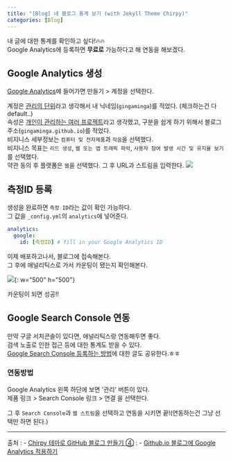 ```yaml
---
title: "[Blog] 내 블로그 통계 보기 (with Jekyll Theme Chirpy)"
categories: [Blog]
---
```


내 글에 대한 통계를 확인하고 싶다!🔥🔥  
Google Analytics에 등록하면 **무료로** 가능하다고 해 연동을 해보겠다.

## Google Analytics 생성
[Google Analytics](https://analytics.google.com/analytics/web)에 들어가면 만들기 > 계정을 선택한다.

계정은 <u>관리의 단위</u>라고 생각해서 내 닉네임(`gingaminga`)를 적었다. (체크하는건 다 default..)  
속성은 <u>개인이 관리하는 여러 프로젝트</u>라고 생각했고, 구분을 쉽게 하기 위해서 블로그 주소(`gingaminga.github.io`)를 적었다.  
비지니스 세부정보는 `컴퓨터 및 전자제품`과 `작음`을 선택했다.  
비지니스 목표는 `리드 생성`, `웹 또는 앱 트래픽 파악`, `사용자 참여 발생 시간 및 유지율 보기`를 선택했다.  
약관 동의 후 플랫폼은 `웹`을 선택했다. 그 후 URL과 스트림을 입력한다.
![](https://velog.velcdn.com/images/gingaminga/post/49d9142a-4459-49f2-aa5d-87fa5a4a7e7f/image.png)

## 측정ID 등록
생성을 완료하면 `측정 ID`라는 값이 확인 가능하다.  
그 값을 `_config.yml`의 `analytics`에 넣어준다.

```yml
analytics:
  google:
    id: [측정ID] # fill in your Google Analytics ID
```

이제 배포하고나서, 블로그에 접속해본다.  
그 후에 애널리틱스로 가서 카운팅이 됐는지 확인해본다.

![](https://velog.velcdn.com/images/gingaminga/post/ad07b7d3-6bd2-421c-9c41-2ceb5e6a38ae/image.png){: w="500" h="500"}

카운팅이 되면 성공!!

## Google Search Console 연동
만약 구글 서치콘솔이 있다면, 애널리틱스랑 연동해두면 좋다.  
검색 노출로 인한 접근 등에 대한 통계도 받을 수 있다.  
[Google Search Console 등록하는 방법](/posts/analytics-blog-with-jekyll-theme-chirpy)에 대한 글도 공유한다.ㅎㅎ

### 연동방법
Google Analytics 왼쪽 하단에 보면 '관리' 버튼이 있다.  
제품 링크 > Search Console 링크 > 연결 을 선택한다.  

그 후 `Search Console`과 `웹 스트림`을 선택하고 연동을 시키면 끝!(연동하는건 그냥 선택만 하면 된다.)

---

출처
: - [Chirpy 테마로 GitHub 블로그 만들기 ④](https://jason9288.github.io/posts/github_blog_4/#%EA%B5%AC%EA%B8%80-%EC%95%A0%EB%84%90%EB%A6%AC%ED%8B%B1%EC%8A%A4-%EB%93%B1%EB%A1%9D)
: - [Github.io 블로그에 Google Analytics 적용하기](https://mino1982.tistory.com/39)